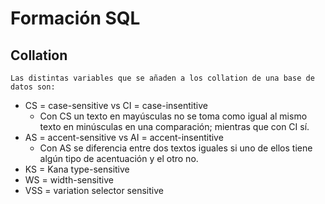 # Formación SQL

## Collation
    Las distintas variables que se añaden a los collation de una base de datos son:
- CS = case-sensitive vs CI = case-insentitive
    - Con CS un texto en mayúsculas no se toma como igual al mismo texto en minúsculas en una comparación; mientras que con CI sí.
- AS = accent-sensitive vs AI = accent-insentitive
    - Con AS se diferencia entre dos textos iguales si uno de ellos tiene algún tipo de acentuación y el otro no.
- KS = Kana type-sensitive
- WS = width-sensitive
- VSS = variation selector sensitive